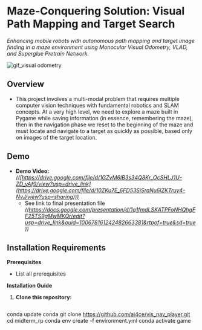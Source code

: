 # **Maze-Conquering Solution: Visual Path Mapping and Target Search** 

*Enhancing mobile robots with autonomous path mapping and target image finding in a maze environment using Monocular Visual Odometry, VLAD, and Superglue Pretrain Network.*

![gif_visual odometry](https://github.com/IJAMUL1/visual_odometry_maze_solution/assets/60096099/436bca6c-7355-481d-854d-89233c8979fc)


## **Overview** 

* This project involves a multi-modal problem that requires multiple computer vision techniques with fundamental robotics and SLAM concepts. At a very high level, we need to explore a maze built in Pygame while saving information (in essence, remembering the maze), then in the navigation phase we reset to the beginning of the maze and must locate and navigate to a target as quickly as possible, based only on images of the target location.

## **Demo**

* **Demo Video:** *(([https://drive.google.com/file/d/1GZvM6IB3s34Q8Kr_OcSHLJ1U-ZD_yAf9/view?usp=drive_link](https://drive.google.com/file/d/10ZKu7E_6FD53SiSraNu6lZKTruy4-NvJ/view?usp=sharing)))*
   * See link to final presentation file *((https://docs.google.com/presentation/d/1q1fmdLSKATPFoNHQhgFF25TS9gMwMKQr/edit?usp=drive_link&ouid=100678161242482663381&rtpof=true&sd=true))*

## **Installation Requirements**

**Prerequisites**

* List all prerequisites


**Installation Guide**

1. **Clone this repository:**
   ```bash
  conda update conda
  git clone https://github.com/ai4ce/vis_nav_player.git
  cd midterm_rp
  conda env create -f environment.yml
  conda activate game
